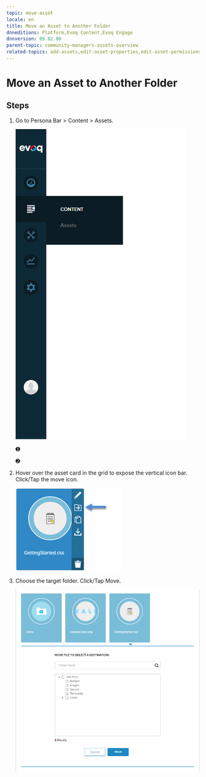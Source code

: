 ```yaml
---
topic: move-asset
locale: en
title: Move an Asset to Another Folder
dnneditions: Platform,Evoq Content,Evoq Engage
dnnversion: 09.02.00
parent-topic: community-managers-assets-overview
related-topics: add-assets,edit-asset-properties,edit-asset-permissions,copy-asset,download-asset,delete-asset
---
```


# Move an Asset to Another Folder

## Steps

1.  Go to Persona Bar \> Content \> Assets.
    
    ![Persona Bar > Content > Assets](img/scr-pbar-mod-Content-E91.png)
    
    ➊
    
    ➋
    
2.  Hover over the asset card in the grid to expose the vertical icon bar. Click/Tap the move icon.
    
      
    
    ![Asset card iconbar - move](img/scr-Assets-assetcard-iconbar-move-E90.png)
    
      
    
3.  Choose the target folder. Click/Tap Move.
    
      
    
    ![Move File To folder selector](img/scr-Assets-MoveFileTo.png)